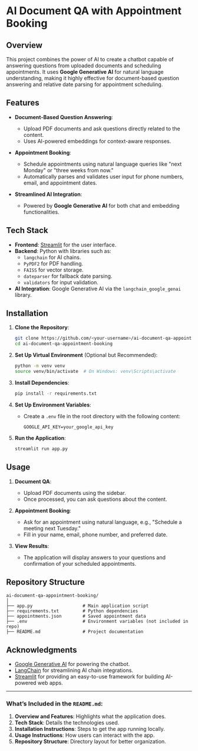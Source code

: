 # AI Document QA with Appointment Booking

## Overview

This project combines the power of AI to create a chatbot capable of answering questions from uploaded documents and scheduling appointments. It uses **Google Generative AI** for natural language understanding, making it highly effective for document-based question answering and relative date parsing for appointment scheduling.

## Features

- **Document-Based Question Answering**:
  - Upload PDF documents and ask questions directly related to the content.
  - Uses AI-powered embeddings for context-aware responses.

- **Appointment Booking**:
  - Schedule appointments using natural language queries like "next Monday" or "three weeks from now."
  - Automatically parses and validates user input for phone numbers, email, and appointment dates.

- **Streamlined AI Integration**:
  - Powered by **Google Generative AI** for both chat and embedding functionalities.

## Tech Stack

- **Frontend**: [Streamlit](https://streamlit.io/) for the user interface.
- **Backend**: Python with libraries such as:
  - `langchain` for AI chains.
  - `PyPDF2` for PDF handling.
  - `FAISS` for vector storage.
  - `dateparser` for fallback date parsing.
  - `validators` for input validation.
- **AI Integration**: Google Generative AI via the `langchain_google_genai` library.

## Installation

1. **Clone the Repository**:
   ```bash
   git clone https://github.com/<your-username>/ai-document-qa-appointment-booking.git
   cd ai-document-qa-appointment-booking
   ```

2. **Set Up Virtual Environment** (Optional but Recommended):
   ```bash
   python -m venv venv
   source venv/bin/activate  # On Windows: venv\Scripts\activate
   ```

3. **Install Dependencies**:
   ```bash
   pip install -r requirements.txt
   ```

4. **Set Up Environment Variables**:
   - Create a `.env` file in the root directory with the following content:
     ```dotenv
     GOOGLE_API_KEY=your_google_api_key
     ```

5. **Run the Application**:
   ```bash
   streamlit run app.py
   ```

## Usage

1. **Document QA**:
   - Upload PDF documents using the sidebar.
   - Once processed, you can ask questions about the content.

2. **Appointment Booking**:
   - Ask for an appointment using natural language, e.g., "Schedule a meeting next Tuesday."
   - Fill in your name, email, phone number, and preferred date.

3. **View Results**:
   - The application will display answers to your questions and confirmation of your scheduled appointments.

## Repository Structure

```
ai-document-qa-appointment-booking/
│
├── app.py                   # Main application script
├── requirements.txt         # Python dependencies
├── appointments.json        # Saved appointment data
├── .env                     # Environment variables (not included in repo)
├── README.md                # Project documentation
```





## Acknowledgments

- [Google Generative AI](https://ai.google/) for powering the chatbot.
- [LangChain](https://langchain.com/) for streamlining AI chain integrations.
- [Streamlit](https://streamlit.io/) for providing an easy-to-use framework for building AI-powered web apps.

---


### What’s Included in the `README.md`:
1. **Overview and Features**: Highlights what the application does.
2. **Tech Stack**: Details the technologies used.
3. **Installation Instructions**: Steps to get the app running locally.
4. **Usage Instructions**: How users can interact with the app.
5. **Repository Structure**: Directory layout for better organization.
